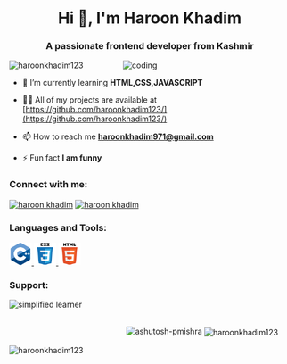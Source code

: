 <!DOCTYPE html>
<html lang="en">

<head>
    <meta charset="UTF-8">
    <meta name="viewport" content="width=device-width, initial-scale=1.0">
    
</head>

<body>
    <h1 align="center">Hi 👋, I'm Haroon Khadim</h1>
    <h3 align="center">A passionate frontend developer from Kashmir</h3>
    <img align="right" alt="coding" width="300"
        src="https://camo.githubusercontent.com/4d9f5ecceb711eec6e2018f38a5677dc657c9738d4a65ba3b928c41c0a45b439/68747470733a2f2f6d69726f2e6d656469756d2e636f6d2f6d61782f313336302f302a37513379765349765f7430696f4a2d5a2e676966">

   <p align="left"> <img
    src="https://komarev.com/ghpvc/?username=haroonkhadim123&label=Profile%20views&color=0e75b6&style=flat"
    alt="haroonkhadim123" /> </p>

- 🌱 I’m currently learning **HTML,CSS,JAVASCRIPT**

- 👨‍💻 All of my projects are available at
[https://github.com/haroonkhadim123/](https://github.com/haroonkhadim123/)

- 📫 How to reach me **haroonkhadim971@gmail.com**

- ⚡ Fun fact **I am funny**

<h3 align="left">Connect with me:</h3>
<p align="left">
    <a href="https://fb.com/haroon khadim" target="blank"><img align="center"
            src="https://raw.githubusercontent.com/rahuldkjain/github-profile-readme-generator/master/src/images/icons/Social/facebook.svg"
            alt="haroon khadim" height="30" width="40" /></a>
    <a href="https://instagram.com/haroon khadim" target="blank"><img align="center"
            src="https://raw.githubusercontent.com/rahuldkjain/github-profile-readme-generator/master/src/images/icons/Social/instagram.svg"
            alt="haroon khadim" height="30" width="40" /></a>
</p>

<h3 align="left">Languages and Tools:</h3>
<p align="left"> <a href="https://www.w3schools.com/cpp/" target="_blank" rel="noreferrer"> <img
            src="https://raw.githubusercontent.com/devicons/devicon/master/icons/cplusplus/cplusplus-original.svg"
            alt="cplusplus" width="40" height="40" /> </a> <a href="https://www.w3schools.com/css/" target="_blank"
        rel="noreferrer"> <img
            src="https://raw.githubusercontent.com/devicons/devicon/master/icons/css3/css3-original-wordmark.svg"
            alt="css3" width="40" height="40" /> </a> <a href="https://www.w3.org/html/" target="_blank"
        rel="noreferrer"> <img
            src="https://raw.githubusercontent.com/devicons/devicon/master/icons/html5/html5-original-wordmark.svg"
            alt="html5" width="40" height="40" /> </a> </p>
            <h3 align="left">Support:</h3>
<p><a href="https://www.buymeacoffee.com/simplified"> <img align="left"
            src="https://cdn.buymeacoffee.com/buttons/v2/default-yellow.png" height="50" width="210"
            alt="simplified learner" /></a></p><br><br>
             <p><img align="left"
            src="https://github-readme-stats.vercel.app/api/top-langs?username=ashutosh-pmishra&show_icons=true&locale=en&layout=compact"
            alt="ashutosh-pmishra" /></p>

           

<p>&nbsp;<img align="center"
        src="https://github-readme-stats.vercel.app/api?username=haroonkhadim123&show_icons=true&locale=en"
        alt="haroonkhadim123" /></p>

<p><img align="center" src="https://github-readme-streak-stats.herokuapp.com/?user=haroonkhadim123&"
        alt="haroonkhadim123" /></p>
   
    

   
              
               

   
    
